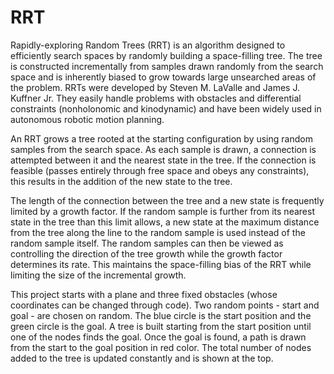 # RRT
 
Rapidly-exploring Random Trees (RRT) is an algorithm designed to efficiently search spaces by randomly building a space-filling tree.  The tree is constructed incrementally from samples drawn randomly from the search space and is inherently biased to grow towards large unsearched areas of the problem. RRTs were developed by Steven M. LaValle and James J. Kuffner Jr. They easily handle problems with obstacles and differential constraints (nonholonomic and kinodynamic) and have been widely used in autonomous robotic motion planning.

An RRT grows a tree rooted at the starting configuration by using random samples from the search space. As each sample is drawn, a connection is attempted between it and the nearest state in the tree. If the connection is feasible (passes entirely through free space and obeys any constraints), this results in the addition of the new state to the tree.

The length of the connection between the tree and a new state is frequently limited by a growth factor. If the random sample is further from its nearest state in the tree than this limit allows, a new state at the maximum distance from the tree along the line to the random sample is used instead of the random sample itself. The random samples can then be viewed as controlling the direction of the tree growth while the growth factor determines its rate. This maintains the space-filling bias of the RRT while limiting the size of the incremental growth.

This project starts with a plane and three fixed obstacles (whose coordinates can be changed through code). Two random points - start and goal - are chosen on random. The blue circle is the start position and the green circle is the goal. A tree is built starting from the start position until one of the nodes finds the goal. Once the goal is found, a path is drawn from the start to the goal position in red color. The total number of nodes added to the tree is updated constantly and is shown at the top.

